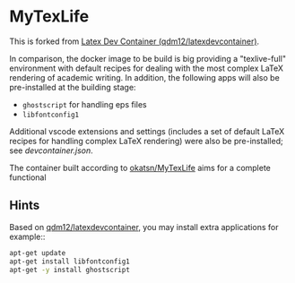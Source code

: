 # MyTexLife
This is forked from [Latex Dev Container (qdm12/latexdevcontainer)](https://github.com/qdm12/latexdevcontainer).

In comparison, the docker image to be build is big providing a "texlive-full" environment with default recipes for dealing with the most complex LaTeX rendering of academic writing. 
In addition, the following apps will also be pre-installed at the building stage:
- `ghostscript` for handling eps files
- `libfontconfig1`

Additional vscode extensions and settings (includes a set of default LaTeX recipes for handling complex LaTeX rendering) were also be pre-installed; see *devcontainer.json*. 

The container built according to [okatsn/MyTexLife](https://github.com/okatsn/MyTeXLife.git) aims for a complete functional

## Hints
Based on [qdm12/latexdevcontainer](https://github.com/qdm12/latexdevcontainer), you may install extra applications for example::
```bash
apt-get update
apt-get install libfontconfig1
apt-get -y install ghostscript
```
